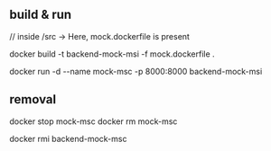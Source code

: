 ## build & run

// inside /src -> Here, mock.dockerfile is present

docker build -t backend-mock-msi -f mock.dockerfile .

docker run -d --name mock-msc -p 8000:8000 backend-mock-msi

## removal

<!-- container -->
docker stop mock-msc
docker rm mock-msc

<!-- image -->
docker rmi backend-mock-msc